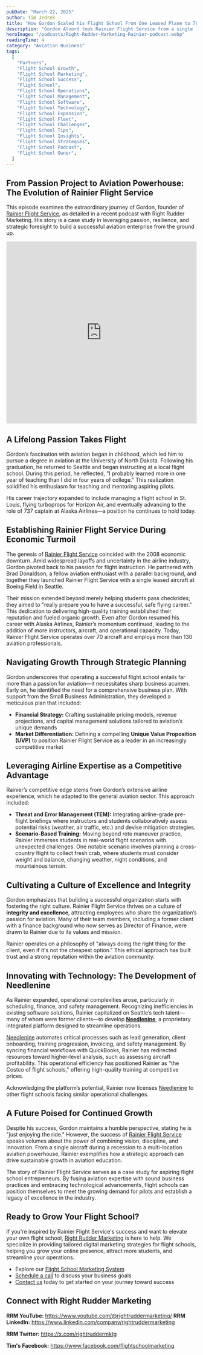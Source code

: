 ```yaml
---
pubDate: "March 22, 2025"
author: Tim Jedrek
title: "How Gordon Scaled his Flight School From One Leased Plane to 70+ Aircraft and Four Locations"
description: "Gordon Alvord took Rainier Flight Service from a single leased aircraft to a multi-location flight school with over 70 planes. In this episode, he shares the real challenges and growing pains of scaling operations."
heroImage: "/podcasts/Right-Rudder-Marketing-Rainier-podcast.webp"
readingTime: 4
category: "Aviation Business"
tags:
  [
    "Partners",
    "Flight School Growth",
    "Flight School Marketing",
    "Flight School Success",
    "Flight School",
    "Flight School Operations",
    "Flight School Management",
    "Flight School Software",
    "Flight School Technology",
    "Flight School Expansion",
    "Flight School Fleet",
    "Flight School Challenges",
    "Flight School Tips",
    "Flight School Insights",
    "Flight School Strategies",
    "Flight School Podcast",
    "Flight School Owner",
  ]
---
```


## From Passion Project to Aviation Powerhouse: The Evolution of Rainier Flight Service

This episode examines the extraordinary journey of Gordon, founder of [Rainier Flight Service](https://www.rainierflightservice.com/), as detailed in a recent podcast with Right Rudder Marketing. His story is a case study in leveraging passion, resilience, and strategic foresight to build a successful aviation enterprise from the ground up.

<iframe width="100%" height="480" src="https://www.youtube.com/embed/NR4muhJvBGA?si=IEiGdokx2wvqNP5k" title="YouTube video player" frameborder="0" allow="accelerometer; autoplay; clipboard-write; encrypted-media; gyroscope; picture-in-picture; web-share" referrerpolicy="strict-origin-when-cross-origin" allowfullscreen></iframe>

## A Lifelong Passion Takes Flight

Gordon’s fascination with aviation began in childhood, which led him to pursue a degree in aviation at the University of North Dakota. Following his graduation, he returned to Seattle and began instructing at a local flight school. During this period, he reflected, "I probably learned more in one year of teaching than I did in four years of college." This realization solidified his enthusiasm for teaching and mentoring aspiring pilots.

His career trajectory expanded to include managing a flight school in St. Louis, flying turboprops for Horizon Air, and eventually advancing to the role of 737 captain at Alaska Airlines—a position he continues to hold today.

## Establishing Rainier Flight Service During Economic Turmoil

The genesis of [Rainier Flight Service](https://www.rainierflightservice.com/) coincided with the 2008 economic downturn. Amid widespread layoffs and uncertainty in the airline industry, Gordon pivoted back to his passion for flight instruction. He partnered with Brad Donaldson, a fellow aviation enthusiast with a parallel background, and together they launched Rainier Flight Service with a single leased aircraft at Boeing Field in Seattle.

Their mission extended beyond merely helping students pass checkrides; they aimed to "really prepare you to have a successful, safe flying career." This dedication to delivering high-quality training established their reputation and fueled organic growth. Even after Gordon resumed his career with Alaska Airlines, Rainier’s momentum continued, leading to the addition of more instructors, aircraft, and operational capacity. Today, Rainier Flight Service operates over 70 aircraft and employs more than 130 aviation professionals.

## Navigating Growth Through Strategic Planning

Gordon underscores that operating a successful flight school entails far more than a passion for aviation—it necessitates sharp business acumen. Early on, he identified the need for a comprehensive business plan. With support from the Small Business Administration, they developed a meticulous plan that included:

- **Financial Strategy:** Crafting sustainable pricing models, revenue projections, and capital management solutions tailored to aviation’s unique demands
- **Market Differentiation:** Defining a compelling **Unique Value Proposition (UVP)** to position Rainier Flight Service as a leader in an increasingly competitive market

## Leveraging Airline Expertise as a Competitive Advantage

Rainier’s competitive edge stems from Gordon’s extensive airline experience, which he adapted to the general aviation sector. This approach included:

- **Threat and Error Management (TEM):** Integrating airline-grade pre-flight briefings where instructors and students collaboratively assess potential risks (weather, air traffic, etc.) and devise mitigation strategies.
- **Scenario-Based Training:** Moving beyond rote maneuver practice, Rainier immerses students in real-world flight scenarios with unexpected challenges. One notable scenario involves planning a cross-country flight to collect fresh crab, where students must consider weight and balance, changing weather, night conditions, and mountainous terrain.

## Cultivating a Culture of Excellence and Integrity

Gordon emphasizes that building a successful organization starts with fostering the right culture. Rainier Flight Service thrives on a culture of **integrity and excellence**, attracting employees who share the organization’s passion for aviation. Many of their team members, including a former client with a finance background who now serves as Director of Finance, were drawn to Rainier due to its values and mission.

Rainier operates on a philosophy of "always doing the right thing for the client, even if it's not the cheapest option." This ethical approach has built trust and a strong reputation within the aviation community.

## Innovating with Technology: The Development of Needlenine

As Rainier expanded, operational complexities arose, particularly in scheduling, finance, and safety management. Recognizing inefficiencies in existing software solutions, Rainier capitalized on Seattle’s tech talent—many of whom were former clients—to develop [**Needlenine**](https://needlenine.com/), a proprietary integrated platform designed to streamline operations.

[Needlenine](https://needlenine.com/) automates critical processes such as lead generation, client onboarding, training progression, invoicing, and safety management. By syncing financial workflows with QuickBooks, Rainier has redirected resources toward higher-level analysis, such as assessing aircraft profitability. This operational efficiency has positioned Rainier as "the Costco of flight schools," offering high-quality training at competitive prices.

Acknowledging the platform’s potential, Rainier now licenses [Needlenine](https://needlenine.com/) to other flight schools facing similar operational challenges.

## A Future Poised for Continued Growth

Despite his success, Gordon maintains a humble perspective, stating he is "just enjoying the ride." However, the success of [Rainier Flight Service](https://www.rainierflightservice.com/) speaks volumes about the power of combining vision, discipline, and innovation. From a single aircraft during a recession to a multi-location aviation powerhouse, Rainier exemplifies how a strategic approach can drive sustainable growth in aviation education.

The story of Rainier Flight Service serves as a case study for aspiring flight school entrepreneurs. By fusing aviation expertise with sound business practices and embracing technological advancements, flight schools can position themselves to meet the growing demand for pilots and establish a legacy of excellence in the industry.

## Ready to Grow Your Flight School?

If you're inspired by Rainier Flight Service's success and want to elevate your own flight school, [Right Rudder Marketing](https://rightruddermarketing.com/) is here to help. We specialize in providing tailored digital marketing strategies for flight schools, helping you grow your online presence, attract more students, and streamline your operations.

- Explore our [Flight School Marketing System](/marketing-system)
- [Schedule a call](https://rightruddermarketing.com/schedule-call/) to discuss your business goals
- [Contact us](https://rightruddermarketing.com/contact/) today to get started on your journey toward success

## Connect with Right Rudder Marketing

**RRM YouTube:** https://www.youtube.com/@rightruddermarketing/
**RRM LinkedIn:** https://www.linkedin.com/company/rightruddermarketing

**RRM Twitter:** https://x.com/rightruddermktg

**Tim's Facebook:** https://www.facebook.com/flightschoolmarketing
